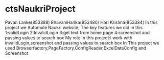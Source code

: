 # ctsNaukriProject
Pavan Lanke(853388)
BhavaniHarika(853490) 
Hari Krishna(853384)
In this project we Automate Naukri website,
The key features we did in this 
1:validLogin
2:InvalidLogin 
3:get text from home page 
4:screenshot and passing values to search box 
My role In this project:I work with invalidLogin,screenshot and passing values to search box 
In This project we used Browserfactory,PageFactory,ConfigReader,ExcelDataConfig and Screenshot

